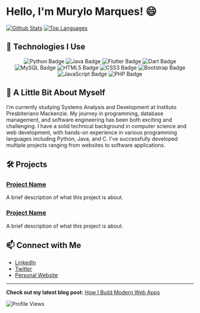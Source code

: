 # Hello, I'm Murylo Marques! 😄

[![Github Stats](https://github-readme-stats.vercel.app/api?username=murylomarques&show_icons=true&hide_title=true&count_private=true&hide=prs&theme=dark)](https://github.com/murylomarques)
[![Top Languages](https://github-readme-stats.vercel.app/api/top-langs/?username=murylomarques&theme=dark&layout=compact)](https://github.com/murylomarques)

## 🚀 Technologies I Use

<div align="center">
  <img src="https://img.shields.io/badge/Python-14354C?style=for-the-badge&logo=python&logoColor=white" alt="Python Badge" />
  <img src="https://img.shields.io/badge/Java-007396?style=for-the-badge&logo=java&logoColor=white" alt="Java Badge" />
  <img src="https://img.shields.io/badge/Flutter-02569B?style=for-the-badge&logo=flutter&logoColor=white" alt="Flutter Badge" />
  <img src="https://img.shields.io/badge/Dart-0175C2?style=for-the-badge&logo=dart&logoColor=white" alt="Dart Badge" />
  <img src="https://img.shields.io/badge/MySQL-00000F?style=for-the-badge&logo=mysql&logoColor=white" alt="MySQL Badge" />
  <img src="https://img.shields.io/badge/HTML5-E34F26?style=for-the-badge&logo=html5&logoColor=white" alt="HTML5 Badge" />
  <img src="https://img.shields.io/badge/CSS3-1572B6?style=for-the-badge&logo=css3&logoColor=white" alt="CSS3 Badge" />
  <img src="https://img.shields.io/badge/Bootstrap-563D7C?style=for-the-badge&logo=bootstrap&logoColor=white" alt="Bootstrap Badge" />
  <img src="https://img.shields.io/badge/JavaScript-323330?style=for-the-badge&logo=javascript&logoColor=F7DF1E" alt="JavaScript Badge" />
  <img src="https://img.shields.io/badge/PHP-777BB4?style=for-the-badge&logo=php&logoColor=white" alt="PHP Badge" />
</div>

## 🌟 A Little Bit About Myself

I'm currently studying Systems Analysis and Development at Instituto Presbiteriano Mackenzie. My journey in programming, database management, and software engineering has been both exciting and challenging. I have a solid technical background in computer science and web development, with hands-on experience in various programming languages including Python, Java, and C. I've successfully developed multiple projects ranging from websites to software applications.

## 🛠️ Projects

### [Project Name](https://github.com/murylomarques/project-name)
A brief description of what this project is about.

### [Project Name](https://github.com/murylomarques/project-name)
A brief description of what this project is about.

## 📫 Connect with Me

- [LinkedIn](https://www.linkedin.com/in/murylomarques)
- [Twitter](https://twitter.com/murylomarques)
- [Personal Website](https://example.com)

---

**Check out my latest blog post:** [How I Build Modern Web Apps](https://example.com/blog/latest-post)

![Profile Views](https://komarev.com/ghpvc/?username=murylomarques&color=brightgreen)
